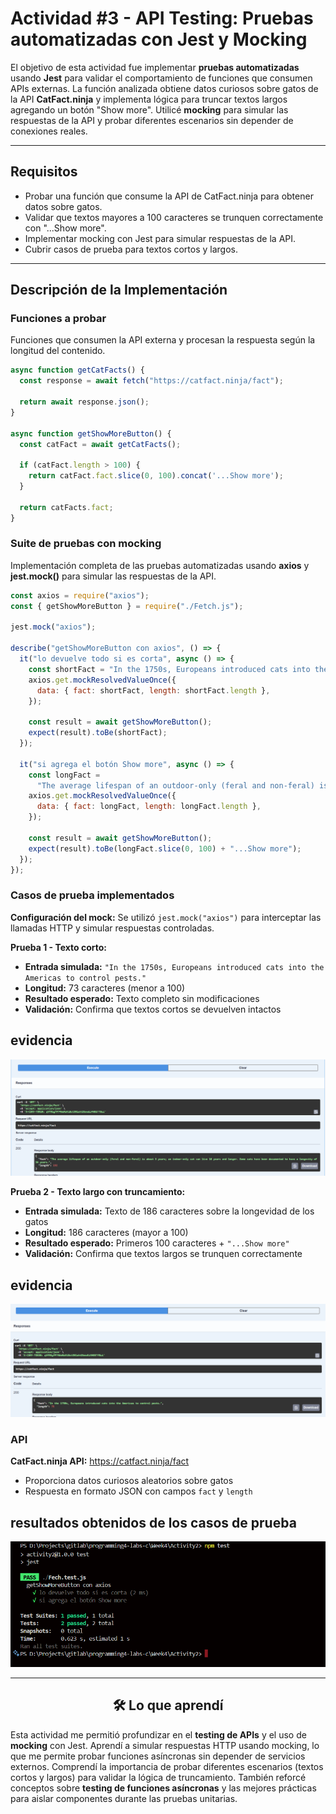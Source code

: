# Actividad #3 - API Testing: Pruebas automatizadas con Jest y Mocking

El objetivo de esta actividad fue implementar **pruebas automatizadas** usando **Jest** para validar el comportamiento de funciones que consumen APIs externas. La función analizada obtiene datos curiosos sobre gatos de la API **CatFact.ninja** y implementa lógica para truncar textos largos agregando un botón "Show more". Utilicé **mocking** para simular las respuestas de la API y probar diferentes escenarios sin depender de conexiones reales.

---

## Requisitos

- Probar una función que consume la API de CatFact.ninja para obtener datos sobre gatos.
- Validar que textos mayores a 100 caracteres se trunquen correctamente con "...Show more".
- Implementar mocking con Jest para simular respuestas de la API.
- Cubrir casos de prueba para textos cortos y largos.

---

## Descripción de la Implementación

### Funciones a probar

Funciones que consumen la API externa y procesan la respuesta según la longitud del contenido.

```js
async function getCatFacts() {
  const response = await fetch("https://catfact.ninja/fact");

  return await response.json();
}

async function getShowMoreButton() {
  const catFact = await getCatFacts();

  if (catFact.length > 100) {
    return catFact.fact.slice(0, 100).concat('...Show more');
  }

  return catFacts.fact;
}
```

### Suite de pruebas con mocking

Implementación completa de las pruebas automatizadas usando **axios** y **jest.mock()** para simular las respuestas de la API.

```js
const axios = require("axios");
const { getShowMoreButton } = require("./Fetch.js");

jest.mock("axios");

describe("getShowMoreButton con axios", () => {
  it("lo devuelve todo si es corta", async () => {
    const shortFact = "In the 1750s, Europeans introduced cats into the Americas to control pests.";
    axios.get.mockResolvedValueOnce({
      data: { fact: shortFact, length: shortFact.length },
    });

    const result = await getShowMoreButton();
    expect(result).toBe(shortFact);
  });

  it("si agrega el botón Show more", async () => {
    const longFact =
      "The average lifespan of an outdoor-only (feral and non-feral) is about 3 years; an indoor-only cat can live 16 years and longer. Some cats have been documented to have a longevity of 34 years.";
    axios.get.mockResolvedValueOnce({
      data: { fact: longFact, length: longFact.length },
    });

    const result = await getShowMoreButton();
    expect(result).toBe(longFact.slice(0, 100) + "...Show more");
  });
});
```

### Casos de prueba implementados

**Configuración del mock:** Se utilizó `jest.mock("axios")` para interceptar las llamadas HTTP y simular respuestas controladas.

**Prueba 1 - Texto corto:**
- **Entrada simulada:** `"In the 1750s, Europeans introduced cats into the Americas to control pests."`
- **Longitud:** 73 caracteres (menor a 100)
- **Resultado esperado:** Texto completo sin modificaciones
- **Validación:** Confirma que textos cortos se devuelven intactos

## evidencia

![image](../shared/W1.png)


**Prueba 2 - Texto largo con truncamiento:**
- **Entrada simulada:** Texto de 186 caracteres sobre la longevidad de los gatos
- **Longitud:** 186 caracteres (mayor a 100)
- **Resultado esperado:** Primeros 100 caracteres + `"...Show more"`
- **Validación:** Confirma que textos largos se trunquen correctamente

## evidencia

![image](../shared/W2.png)

### API 

**CatFact.ninja API:** https://catfact.ninja/fact
- Proporciona datos curiosos aleatorios sobre gatos
- Respuesta en formato JSON con campos `fact` y `length`


## resultados obtenidos de los casos de prueba

![image](../shared/W3.png)

---

<div align="center">
<h2>
🛠️ Lo que aprendí
</h2>
</div>

Esta actividad me permitió profundizar en el **testing de APIs** y el uso de **mocking** con Jest. Aprendí a simular respuestas HTTP usando mocking, lo que me permite probar funciones asíncronas sin depender de servicios externos. Comprendí la importancia de probar diferentes escenarios (textos cortos y largos) para validar la lógica de truncamiento. También reforcé conceptos sobre **testing de funciones asíncronas** y las mejores prácticas para aislar componentes durante las pruebas unitarias.
